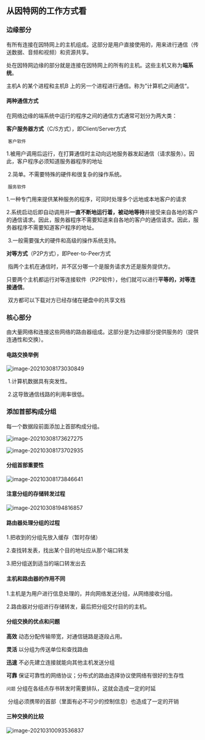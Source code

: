 ## 从因特网的工作方式看

### 边缘部分

有所有连接在因特网上的主机组成。这部分是用户直接使用的，用来进行通信（传送数据、音频和视频）和资源共享。

处在因特网边缘的部分就是连接在因特网上的所有的主机。这些主机又称为**端系统**。

主机A 的某个进程和主机B 上的另一个进程进行通信。称为”计算机之间通信“。

#### 两种通信方式

在网络边缘的端系统中运行的程序之间的通信方式通常可划分为两大类：

**客户服务器方式**（C/S方式），即Client/Server方式

​	`客户软件`

​	1.被用户调用后运行，在打算通信时主动向远地服务器发起通信（请求服务）。因此，客户程序必须知道服务器程序的地址

​	2.简单。不需要特殊的硬件和很复杂的操作系统。

​	`服务软件`

​	1.一种专门用来提供某种服务的程序，可同时处理多个远地或本地客户的请求

​	2.系统启动后即自动调用并**一直不断地运行着，被动地等待**并接受来自各地的客户的通信请求。因此，服务器程序不需要知道来自各地的客户的通信请求。因此，服务器程序不需要知道客户程序的地址。

​	3.一般需要强大的硬件和高级的操作系统支持。

**对等方式**（P2P方式），即Peer-to-Peer方式

​	指两个主机在通信时，并不区分哪一个是服务请求方还是服务提供方。

​	只要两个主机都运行对等连接软件（P2P软件），他们就可以进行**平等的，对等连接通信**。

​	双方都可以下载对方已经存储在硬盘中的共享文档



### 核心部分

由大量网络和连接这些网络的路由器组成。这部分是为边缘部分提供服务的（提供连通性和交换）。

#### 电路交换举例

![image-20210308173030849](C:\Users\Stefan\AppData\Roaming\Typora\typora-user-images\image-20210308173030849.png)

​	1.计算机数据具有突发性。

​	2.这导致通信线路的利用率很低。

### 添加首部构成分组

每一个数据段前面添加上首部构成分组。

![image-20210308173627275](C:\Users\Stefan\AppData\Roaming\Typora\typora-user-images\image-20210308173627275.png)

![image-20210308173702935](C:\Users\Stefan\AppData\Roaming\Typora\typora-user-images\image-20210308173702935.png)

#### 分组首部重要性

![image-20210308173846641](C:\Users\Stefan\AppData\Roaming\Typora\typora-user-images\image-20210308173846641.png)

####  注意分组的存储转发过程

![image-20210308194816857](C:\Users\Stefan\AppData\Roaming\Typora\typora-user-images\image-20210308194816857.png)

#### 路由器处理分组的过程

1.把收到的分组先放入缓存（暂时存储）

2.查找转发表，找出某个目的地址应从那个端口转发

3.把分组送到适当的端口转发出去



#### 主机和路由器的作用不同

1.主机是为用户进行信息处理的，并向网络发送分组，从网络接收分组。

2.路由器对分组进行存储转发，最后把分组交付目的的主机。

#### 分组交换的优点和问题

**高效**	动态分配传输带宽，对通信链路是逐段占用。

**灵活**	以分组为传送单位和查找路由

**迅速**	不必先建立连接就能向其他主机发送分组

**可靠**	保证可靠性的网络协议；分布式的路由选择协议使网络有很好的生存性

`问题`	分组在各结点存书转发时需要排队，这就会造成一定的时延

​				分组必须携带的首部（里面有必不可少的控制信息）也造成了一定的开销

#### 三种交换的比较

![image-20210310093536837](C:\Users\Stefan\AppData\Roaming\Typora\typora-user-images\image-20210310093536837.png)